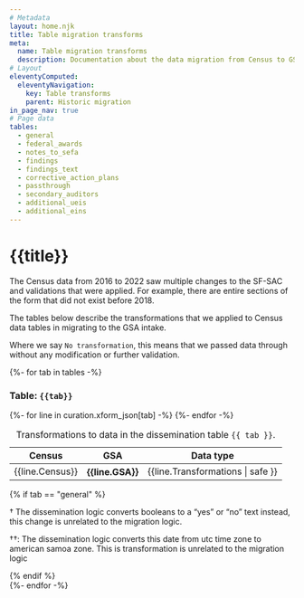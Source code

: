 ```yaml
---
# Metadata
layout: home.njk
title: Table migration transforms
meta:
  name: Table migration transforms
  description: Documentation about the data migration from Census to GSA.
# Layout
eleventyComputed:
  eleventyNavigation:
    key: Table transforms
    parent: Historic migration
in_page_nav: true
# Page data
tables:
  - general
  - federal_awards
  - notes_to_sefa
  - findings
  - findings_text
  - corrective_action_plans
  - passthrough
  - secondary_auditors
  - additional_ueis
  - additional_eins
---
```


# {{title}} 

The Census data from 2016 to 2022 saw multiple changes to the SF-SAC and validations that were applied. For example, there are entire sections of the form that did not exist before 2018.

The tables below describe the transformations that we applied to Census data tables in migrating to the GSA intake.

Where we say `No transformation`, this means that we passed data through without any modification or further validation.


{%- for tab in tables -%}
  <h3 id="endpoint-{{ep}}">Table: <code>{{tab}}</code></h3>
  <div class="usa-table-container" tabindex="0">
    <table class="usa-table">
      <caption>
      Transformations to data in the dissemination table <code>{{ tab }}</code>.
      </caption>
      <thead>
        <tr>
          <th scope="col">Census</th>
          <th scope="col">GSA</th>
          <th scope="col">Data type</th>
        </tr>
      </thead>
      <tbody>
  {%- for line in curation.xform_json[tab] -%}
    <tr>
          <td>{{line.Census}}</td>
          <th scope="row">{{line.GSA}}</th>           
          <td>{{line.Transformations | safe }}</td>
    </tr>
  {%- endfor -%}
    </tbody>
    </table>
  {% if tab == "general" %}
  <p>&dagger; The dissemination logic converts booleans to a “yes” or “no” text instead, this change is unrelated to the migration logic.</p>

  <p>&dagger;&dagger;: The dissemination logic converts this date from utc time zone to american samoa zone. This is transformation is unrelated to the migration logic</p>
  {% endif %}
  </div>
{%- endfor -%}
